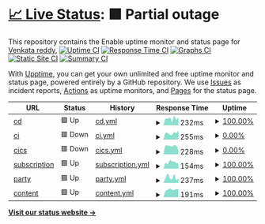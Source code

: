 # [📈 Live Status](https://venkat-enable.github.io/upptime): <!--live status--> **🟧 Partial outage**

This repository contains the Enable uptime monitor and status page for [Venkata reddy](https://venkat-enable.github.io/uptime),
[![Uptime CI](https://github.com/venkat-enable/uptime/workflows/Uptime%20CI/badge.svg)](https://github.com/venkat-enable/uptime/actions?query=workflow%3A%22Uptime+CI%22)
[![Response Time CI](https://github.com/venkat-enable/uptime/workflows/Response%20Time%20CI/badge.svg)](https://github.com/venkat-enable/uptime/actions?query=workflow%3A%22Response+Time+CI%22)
[![Graphs CI](https://github.com/venkat-enable/uptime/workflows/Graphs%20CI/badge.svg)](https://github.com/venkat-enable/uptime/actions?query=workflow%3A%22Graphs+CI%22)
[![Static Site CI](https://github.com/venkat-enable/uptime/workflows/Static%20Site%20CI/badge.svg)](https://github.com/venkat-enable/uptime/actions?query=workflow%3A%22Static+Site+CI%22)
[![Summary CI](https://github.com/venkat-enable/uptime/workflows/Summary%20CI/badge.svg)](https://github.com/venkat-enable/uptime/actions?query=workflow%3A%22Summary+CI%22)

With [Upptime](https://upptime.js.org), you can get your own unlimited and free uptime monitor and status page, powered entirely by a GitHub repository. We use [Issues](https://github.com/venkat-enable/upptime/issues) as incident reports, [Actions](https://github.com/venkat-enable/uptime/actions) as uptime monitors, and [Pages](https://venkat-enable.github.io/upptime) for the status page.

<!--start: status pages-->
<!-- This summary is generated by Upptime (https://github.com/upptime/upptime) -->
<!-- Do not edit this manually, your changes will be overwritten -->
<!-- prettier-ignore -->
| URL | Status | History | Response Time | Uptime |
| --- | ------ | ------- | ------------- | ------ |
| <img alt="" src="https://icons.duckduckgo.com/ip3/cd.enable-technologies.io.ico" height="13"> [cd](https://cd.enable-technologies.io) | 🟩 Up | [cd.yml](https://github.com/venkat-enable/uptime/commits/HEAD/history/cd.yml) | <details><summary><img alt="Response time graph" src="./graphs/cd/response-time-week.png" height="20"> 232ms</summary><br><a href="https://venkat-enable.github.io/uptime/history/cd"><img alt="Response time 257" src="https://img.shields.io/endpoint?url=https%3A%2F%2Fraw.githubusercontent.com%2Fvenkat-enable%2Fuptime%2FHEAD%2Fapi%2Fcd%2Fresponse-time.json"></a><br><a href="https://venkat-enable.github.io/uptime/history/cd"><img alt="24-hour response time 246" src="https://img.shields.io/endpoint?url=https%3A%2F%2Fraw.githubusercontent.com%2Fvenkat-enable%2Fuptime%2FHEAD%2Fapi%2Fcd%2Fresponse-time-day.json"></a><br><a href="https://venkat-enable.github.io/uptime/history/cd"><img alt="7-day response time 232" src="https://img.shields.io/endpoint?url=https%3A%2F%2Fraw.githubusercontent.com%2Fvenkat-enable%2Fuptime%2FHEAD%2Fapi%2Fcd%2Fresponse-time-week.json"></a><br><a href="https://venkat-enable.github.io/uptime/history/cd"><img alt="30-day response time 267" src="https://img.shields.io/endpoint?url=https%3A%2F%2Fraw.githubusercontent.com%2Fvenkat-enable%2Fuptime%2FHEAD%2Fapi%2Fcd%2Fresponse-time-month.json"></a><br><a href="https://venkat-enable.github.io/uptime/history/cd"><img alt="1-year response time 257" src="https://img.shields.io/endpoint?url=https%3A%2F%2Fraw.githubusercontent.com%2Fvenkat-enable%2Fuptime%2FHEAD%2Fapi%2Fcd%2Fresponse-time-year.json"></a></details> | <details><summary><a href="https://venkat-enable.github.io/uptime/history/cd">100.00%</a></summary><a href="https://venkat-enable.github.io/uptime/history/cd"><img alt="All-time uptime 99.93%" src="https://img.shields.io/endpoint?url=https%3A%2F%2Fraw.githubusercontent.com%2Fvenkat-enable%2Fuptime%2FHEAD%2Fapi%2Fcd%2Fuptime.json"></a><br><a href="https://venkat-enable.github.io/uptime/history/cd"><img alt="24-hour uptime 100.00%" src="https://img.shields.io/endpoint?url=https%3A%2F%2Fraw.githubusercontent.com%2Fvenkat-enable%2Fuptime%2FHEAD%2Fapi%2Fcd%2Fuptime-day.json"></a><br><a href="https://venkat-enable.github.io/uptime/history/cd"><img alt="7-day uptime 100.00%" src="https://img.shields.io/endpoint?url=https%3A%2F%2Fraw.githubusercontent.com%2Fvenkat-enable%2Fuptime%2FHEAD%2Fapi%2Fcd%2Fuptime-week.json"></a><br><a href="https://venkat-enable.github.io/uptime/history/cd"><img alt="30-day uptime 99.93%" src="https://img.shields.io/endpoint?url=https%3A%2F%2Fraw.githubusercontent.com%2Fvenkat-enable%2Fuptime%2FHEAD%2Fapi%2Fcd%2Fuptime-month.json"></a><br><a href="https://venkat-enable.github.io/uptime/history/cd"><img alt="1-year uptime 99.93%" src="https://img.shields.io/endpoint?url=https%3A%2F%2Fraw.githubusercontent.com%2Fvenkat-enable%2Fuptime%2FHEAD%2Fapi%2Fcd%2Fuptime-year.json"></a></details>
| <img alt="" src="https://icons.duckduckgo.com/ip3/ci.enable-technologies.io.ico" height="13"> [ci](https://ci.enable-technologies.io) | 🟥 Down | [ci.yml](https://github.com/venkat-enable/uptime/commits/HEAD/history/ci.yml) | <details><summary><img alt="Response time graph" src="./graphs/ci/response-time-week.png" height="20"> 255ms</summary><br><a href="https://venkat-enable.github.io/uptime/history/ci"><img alt="Response time 287" src="https://img.shields.io/endpoint?url=https%3A%2F%2Fraw.githubusercontent.com%2Fvenkat-enable%2Fuptime%2FHEAD%2Fapi%2Fci%2Fresponse-time.json"></a><br><a href="https://venkat-enable.github.io/uptime/history/ci"><img alt="24-hour response time 259" src="https://img.shields.io/endpoint?url=https%3A%2F%2Fraw.githubusercontent.com%2Fvenkat-enable%2Fuptime%2FHEAD%2Fapi%2Fci%2Fresponse-time-day.json"></a><br><a href="https://venkat-enable.github.io/uptime/history/ci"><img alt="7-day response time 255" src="https://img.shields.io/endpoint?url=https%3A%2F%2Fraw.githubusercontent.com%2Fvenkat-enable%2Fuptime%2FHEAD%2Fapi%2Fci%2Fresponse-time-week.json"></a><br><a href="https://venkat-enable.github.io/uptime/history/ci"><img alt="30-day response time 300" src="https://img.shields.io/endpoint?url=https%3A%2F%2Fraw.githubusercontent.com%2Fvenkat-enable%2Fuptime%2FHEAD%2Fapi%2Fci%2Fresponse-time-month.json"></a><br><a href="https://venkat-enable.github.io/uptime/history/ci"><img alt="1-year response time 287" src="https://img.shields.io/endpoint?url=https%3A%2F%2Fraw.githubusercontent.com%2Fvenkat-enable%2Fuptime%2FHEAD%2Fapi%2Fci%2Fresponse-time-year.json"></a></details> | <details><summary><a href="https://venkat-enable.github.io/uptime/history/ci">0.00%</a></summary><a href="https://venkat-enable.github.io/uptime/history/ci"><img alt="All-time uptime 0.00%" src="https://img.shields.io/endpoint?url=https%3A%2F%2Fraw.githubusercontent.com%2Fvenkat-enable%2Fuptime%2FHEAD%2Fapi%2Fci%2Fuptime.json"></a><br><a href="https://venkat-enable.github.io/uptime/history/ci"><img alt="24-hour uptime 0.00%" src="https://img.shields.io/endpoint?url=https%3A%2F%2Fraw.githubusercontent.com%2Fvenkat-enable%2Fuptime%2FHEAD%2Fapi%2Fci%2Fuptime-day.json"></a><br><a href="https://venkat-enable.github.io/uptime/history/ci"><img alt="7-day uptime 0.00%" src="https://img.shields.io/endpoint?url=https%3A%2F%2Fraw.githubusercontent.com%2Fvenkat-enable%2Fuptime%2FHEAD%2Fapi%2Fci%2Fuptime-week.json"></a><br><a href="https://venkat-enable.github.io/uptime/history/ci"><img alt="30-day uptime 1.38%" src="https://img.shields.io/endpoint?url=https%3A%2F%2Fraw.githubusercontent.com%2Fvenkat-enable%2Fuptime%2FHEAD%2Fapi%2Fci%2Fuptime-month.json"></a><br><a href="https://venkat-enable.github.io/uptime/history/ci"><img alt="1-year uptime 0.00%" src="https://img.shields.io/endpoint?url=https%3A%2F%2Fraw.githubusercontent.com%2Fvenkat-enable%2Fuptime%2FHEAD%2Fapi%2Fci%2Fuptime-year.json"></a></details>
| <img alt="" src="https://icons.duckduckgo.com/ip3/cics.enable-technologies.io.ico" height="13"> [cics](https://cics.enable-technologies.io) | 🟥 Down | [cics.yml](https://github.com/venkat-enable/uptime/commits/HEAD/history/cics.yml) | <details><summary><img alt="Response time graph" src="./graphs/cics/response-time-week.png" height="20"> 228ms</summary><br><a href="https://venkat-enable.github.io/uptime/history/cics"><img alt="Response time 230" src="https://img.shields.io/endpoint?url=https%3A%2F%2Fraw.githubusercontent.com%2Fvenkat-enable%2Fuptime%2FHEAD%2Fapi%2Fcics%2Fresponse-time.json"></a><br><a href="https://venkat-enable.github.io/uptime/history/cics"><img alt="24-hour response time 224" src="https://img.shields.io/endpoint?url=https%3A%2F%2Fraw.githubusercontent.com%2Fvenkat-enable%2Fuptime%2FHEAD%2Fapi%2Fcics%2Fresponse-time-day.json"></a><br><a href="https://venkat-enable.github.io/uptime/history/cics"><img alt="7-day response time 228" src="https://img.shields.io/endpoint?url=https%3A%2F%2Fraw.githubusercontent.com%2Fvenkat-enable%2Fuptime%2FHEAD%2Fapi%2Fcics%2Fresponse-time-week.json"></a><br><a href="https://venkat-enable.github.io/uptime/history/cics"><img alt="30-day response time 215" src="https://img.shields.io/endpoint?url=https%3A%2F%2Fraw.githubusercontent.com%2Fvenkat-enable%2Fuptime%2FHEAD%2Fapi%2Fcics%2Fresponse-time-month.json"></a><br><a href="https://venkat-enable.github.io/uptime/history/cics"><img alt="1-year response time 230" src="https://img.shields.io/endpoint?url=https%3A%2F%2Fraw.githubusercontent.com%2Fvenkat-enable%2Fuptime%2FHEAD%2Fapi%2Fcics%2Fresponse-time-year.json"></a></details> | <details><summary><a href="https://venkat-enable.github.io/uptime/history/cics">0.00%</a></summary><a href="https://venkat-enable.github.io/uptime/history/cics"><img alt="All-time uptime 0.00%" src="https://img.shields.io/endpoint?url=https%3A%2F%2Fraw.githubusercontent.com%2Fvenkat-enable%2Fuptime%2FHEAD%2Fapi%2Fcics%2Fuptime.json"></a><br><a href="https://venkat-enable.github.io/uptime/history/cics"><img alt="24-hour uptime 0.00%" src="https://img.shields.io/endpoint?url=https%3A%2F%2Fraw.githubusercontent.com%2Fvenkat-enable%2Fuptime%2FHEAD%2Fapi%2Fcics%2Fuptime-day.json"></a><br><a href="https://venkat-enable.github.io/uptime/history/cics"><img alt="7-day uptime 0.00%" src="https://img.shields.io/endpoint?url=https%3A%2F%2Fraw.githubusercontent.com%2Fvenkat-enable%2Fuptime%2FHEAD%2Fapi%2Fcics%2Fuptime-week.json"></a><br><a href="https://venkat-enable.github.io/uptime/history/cics"><img alt="30-day uptime 1.38%" src="https://img.shields.io/endpoint?url=https%3A%2F%2Fraw.githubusercontent.com%2Fvenkat-enable%2Fuptime%2FHEAD%2Fapi%2Fcics%2Fuptime-month.json"></a><br><a href="https://venkat-enable.github.io/uptime/history/cics"><img alt="1-year uptime 0.00%" src="https://img.shields.io/endpoint?url=https%3A%2F%2Fraw.githubusercontent.com%2Fvenkat-enable%2Fuptime%2FHEAD%2Fapi%2Fcics%2Fuptime-year.json"></a></details>
| <img alt="" src="https://icons.duckduckgo.com/ip3/enable-trial01.enable-technologies.app.ico" height="13"> [subscription](https://enable-trial01.enable-technologies.app/api/subscription/diagnostics/ping) | 🟩 Up | [subscription.yml](https://github.com/venkat-enable/uptime/commits/HEAD/history/subscription.yml) | <details><summary><img alt="Response time graph" src="./graphs/subscription/response-time-week.png" height="20"> 154ms</summary><br><a href="https://venkat-enable.github.io/uptime/history/subscription"><img alt="Response time 199" src="https://img.shields.io/endpoint?url=https%3A%2F%2Fraw.githubusercontent.com%2Fvenkat-enable%2Fuptime%2FHEAD%2Fapi%2Fsubscription%2Fresponse-time.json"></a><br><a href="https://venkat-enable.github.io/uptime/history/subscription"><img alt="24-hour response time 127" src="https://img.shields.io/endpoint?url=https%3A%2F%2Fraw.githubusercontent.com%2Fvenkat-enable%2Fuptime%2FHEAD%2Fapi%2Fsubscription%2Fresponse-time-day.json"></a><br><a href="https://venkat-enable.github.io/uptime/history/subscription"><img alt="7-day response time 154" src="https://img.shields.io/endpoint?url=https%3A%2F%2Fraw.githubusercontent.com%2Fvenkat-enable%2Fuptime%2FHEAD%2Fapi%2Fsubscription%2Fresponse-time-week.json"></a><br><a href="https://venkat-enable.github.io/uptime/history/subscription"><img alt="30-day response time 204" src="https://img.shields.io/endpoint?url=https%3A%2F%2Fraw.githubusercontent.com%2Fvenkat-enable%2Fuptime%2FHEAD%2Fapi%2Fsubscription%2Fresponse-time-month.json"></a><br><a href="https://venkat-enable.github.io/uptime/history/subscription"><img alt="1-year response time 199" src="https://img.shields.io/endpoint?url=https%3A%2F%2Fraw.githubusercontent.com%2Fvenkat-enable%2Fuptime%2FHEAD%2Fapi%2Fsubscription%2Fresponse-time-year.json"></a></details> | <details><summary><a href="https://venkat-enable.github.io/uptime/history/subscription">100.00%</a></summary><a href="https://venkat-enable.github.io/uptime/history/subscription"><img alt="All-time uptime 100.00%" src="https://img.shields.io/endpoint?url=https%3A%2F%2Fraw.githubusercontent.com%2Fvenkat-enable%2Fuptime%2FHEAD%2Fapi%2Fsubscription%2Fuptime.json"></a><br><a href="https://venkat-enable.github.io/uptime/history/subscription"><img alt="24-hour uptime 100.00%" src="https://img.shields.io/endpoint?url=https%3A%2F%2Fraw.githubusercontent.com%2Fvenkat-enable%2Fuptime%2FHEAD%2Fapi%2Fsubscription%2Fuptime-day.json"></a><br><a href="https://venkat-enable.github.io/uptime/history/subscription"><img alt="7-day uptime 100.00%" src="https://img.shields.io/endpoint?url=https%3A%2F%2Fraw.githubusercontent.com%2Fvenkat-enable%2Fuptime%2FHEAD%2Fapi%2Fsubscription%2Fuptime-week.json"></a><br><a href="https://venkat-enable.github.io/uptime/history/subscription"><img alt="30-day uptime 100.00%" src="https://img.shields.io/endpoint?url=https%3A%2F%2Fraw.githubusercontent.com%2Fvenkat-enable%2Fuptime%2FHEAD%2Fapi%2Fsubscription%2Fuptime-month.json"></a><br><a href="https://venkat-enable.github.io/uptime/history/subscription"><img alt="1-year uptime 100.00%" src="https://img.shields.io/endpoint?url=https%3A%2F%2Fraw.githubusercontent.com%2Fvenkat-enable%2Fuptime%2FHEAD%2Fapi%2Fsubscription%2Fuptime-year.json"></a></details>
| <img alt="" src="https://icons.duckduckgo.com/ip3/enable-dev01.enable-technologies.app.ico" height="13"> [party](https://enable-dev01.enable-technologies.app/admin/api/party/diagnostics/ping) | 🟩 Up | [party.yml](https://github.com/venkat-enable/uptime/commits/HEAD/history/party.yml) | <details><summary><img alt="Response time graph" src="./graphs/party/response-time-week.png" height="20"> 237ms</summary><br><a href="https://venkat-enable.github.io/uptime/history/party"><img alt="Response time 221" src="https://img.shields.io/endpoint?url=https%3A%2F%2Fraw.githubusercontent.com%2Fvenkat-enable%2Fuptime%2FHEAD%2Fapi%2Fparty%2Fresponse-time.json"></a><br><a href="https://venkat-enable.github.io/uptime/history/party"><img alt="24-hour response time 176" src="https://img.shields.io/endpoint?url=https%3A%2F%2Fraw.githubusercontent.com%2Fvenkat-enable%2Fuptime%2FHEAD%2Fapi%2Fparty%2Fresponse-time-day.json"></a><br><a href="https://venkat-enable.github.io/uptime/history/party"><img alt="7-day response time 237" src="https://img.shields.io/endpoint?url=https%3A%2F%2Fraw.githubusercontent.com%2Fvenkat-enable%2Fuptime%2FHEAD%2Fapi%2Fparty%2Fresponse-time-week.json"></a><br><a href="https://venkat-enable.github.io/uptime/history/party"><img alt="30-day response time 218" src="https://img.shields.io/endpoint?url=https%3A%2F%2Fraw.githubusercontent.com%2Fvenkat-enable%2Fuptime%2FHEAD%2Fapi%2Fparty%2Fresponse-time-month.json"></a><br><a href="https://venkat-enable.github.io/uptime/history/party"><img alt="1-year response time 221" src="https://img.shields.io/endpoint?url=https%3A%2F%2Fraw.githubusercontent.com%2Fvenkat-enable%2Fuptime%2FHEAD%2Fapi%2Fparty%2Fresponse-time-year.json"></a></details> | <details><summary><a href="https://venkat-enable.github.io/uptime/history/party">100.00%</a></summary><a href="https://venkat-enable.github.io/uptime/history/party"><img alt="All-time uptime 99.90%" src="https://img.shields.io/endpoint?url=https%3A%2F%2Fraw.githubusercontent.com%2Fvenkat-enable%2Fuptime%2FHEAD%2Fapi%2Fparty%2Fuptime.json"></a><br><a href="https://venkat-enable.github.io/uptime/history/party"><img alt="24-hour uptime 100.00%" src="https://img.shields.io/endpoint?url=https%3A%2F%2Fraw.githubusercontent.com%2Fvenkat-enable%2Fuptime%2FHEAD%2Fapi%2Fparty%2Fuptime-day.json"></a><br><a href="https://venkat-enable.github.io/uptime/history/party"><img alt="7-day uptime 100.00%" src="https://img.shields.io/endpoint?url=https%3A%2F%2Fraw.githubusercontent.com%2Fvenkat-enable%2Fuptime%2FHEAD%2Fapi%2Fparty%2Fuptime-week.json"></a><br><a href="https://venkat-enable.github.io/uptime/history/party"><img alt="30-day uptime 99.89%" src="https://img.shields.io/endpoint?url=https%3A%2F%2Fraw.githubusercontent.com%2Fvenkat-enable%2Fuptime%2FHEAD%2Fapi%2Fparty%2Fuptime-month.json"></a><br><a href="https://venkat-enable.github.io/uptime/history/party"><img alt="1-year uptime 99.90%" src="https://img.shields.io/endpoint?url=https%3A%2F%2Fraw.githubusercontent.com%2Fvenkat-enable%2Fuptime%2FHEAD%2Fapi%2Fparty%2Fuptime-year.json"></a></details>
| <img alt="" src="https://icons.duckduckgo.com/ip3/enable-qa01.enable-technologies.app.ico" height="13"> [content](https://enable-qa01.enable-technologies.app/admin/api/content/diagnostics/ping) | 🟩 Up | [content.yml](https://github.com/venkat-enable/uptime/commits/HEAD/history/content.yml) | <details><summary><img alt="Response time graph" src="./graphs/content/response-time-week.png" height="20"> 191ms</summary><br><a href="https://venkat-enable.github.io/uptime/history/content"><img alt="Response time 203" src="https://img.shields.io/endpoint?url=https%3A%2F%2Fraw.githubusercontent.com%2Fvenkat-enable%2Fuptime%2FHEAD%2Fapi%2Fcontent%2Fresponse-time.json"></a><br><a href="https://venkat-enable.github.io/uptime/history/content"><img alt="24-hour response time 166" src="https://img.shields.io/endpoint?url=https%3A%2F%2Fraw.githubusercontent.com%2Fvenkat-enable%2Fuptime%2FHEAD%2Fapi%2Fcontent%2Fresponse-time-day.json"></a><br><a href="https://venkat-enable.github.io/uptime/history/content"><img alt="7-day response time 191" src="https://img.shields.io/endpoint?url=https%3A%2F%2Fraw.githubusercontent.com%2Fvenkat-enable%2Fuptime%2FHEAD%2Fapi%2Fcontent%2Fresponse-time-week.json"></a><br><a href="https://venkat-enable.github.io/uptime/history/content"><img alt="30-day response time 200" src="https://img.shields.io/endpoint?url=https%3A%2F%2Fraw.githubusercontent.com%2Fvenkat-enable%2Fuptime%2FHEAD%2Fapi%2Fcontent%2Fresponse-time-month.json"></a><br><a href="https://venkat-enable.github.io/uptime/history/content"><img alt="1-year response time 203" src="https://img.shields.io/endpoint?url=https%3A%2F%2Fraw.githubusercontent.com%2Fvenkat-enable%2Fuptime%2FHEAD%2Fapi%2Fcontent%2Fresponse-time-year.json"></a></details> | <details><summary><a href="https://venkat-enable.github.io/uptime/history/content">100.00%</a></summary><a href="https://venkat-enable.github.io/uptime/history/content"><img alt="All-time uptime 99.90%" src="https://img.shields.io/endpoint?url=https%3A%2F%2Fraw.githubusercontent.com%2Fvenkat-enable%2Fuptime%2FHEAD%2Fapi%2Fcontent%2Fuptime.json"></a><br><a href="https://venkat-enable.github.io/uptime/history/content"><img alt="24-hour uptime 100.00%" src="https://img.shields.io/endpoint?url=https%3A%2F%2Fraw.githubusercontent.com%2Fvenkat-enable%2Fuptime%2FHEAD%2Fapi%2Fcontent%2Fuptime-day.json"></a><br><a href="https://venkat-enable.github.io/uptime/history/content"><img alt="7-day uptime 100.00%" src="https://img.shields.io/endpoint?url=https%3A%2F%2Fraw.githubusercontent.com%2Fvenkat-enable%2Fuptime%2FHEAD%2Fapi%2Fcontent%2Fuptime-week.json"></a><br><a href="https://venkat-enable.github.io/uptime/history/content"><img alt="30-day uptime 99.89%" src="https://img.shields.io/endpoint?url=https%3A%2F%2Fraw.githubusercontent.com%2Fvenkat-enable%2Fuptime%2FHEAD%2Fapi%2Fcontent%2Fuptime-month.json"></a><br><a href="https://venkat-enable.github.io/uptime/history/content"><img alt="1-year uptime 99.90%" src="https://img.shields.io/endpoint?url=https%3A%2F%2Fraw.githubusercontent.com%2Fvenkat-enable%2Fuptime%2FHEAD%2Fapi%2Fcontent%2Fuptime-year.json"></a></details>

<!--end: status pages-->

[**Visit our status website →**](https://venkat-enable.github.io/uptime)
